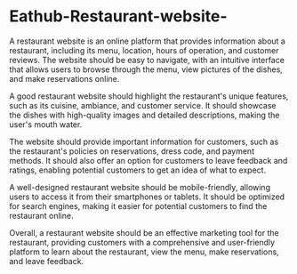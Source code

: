 # Eathub-Restaurant-website-


A restaurant website is an online platform that provides information about a restaurant, including its menu, location, hours of operation, and customer reviews. The website should be easy to navigate, with an intuitive interface that allows users to browse through the menu, view pictures of the dishes, and make reservations online.

A good restaurant website should highlight the restaurant's unique features, such as its cuisine, ambiance, and customer service. It should showcase the dishes with high-quality images and detailed descriptions, making the user's mouth water.

The website should provide important information for customers, such as the restaurant's policies on reservations, dress code, and payment methods. It should also offer an option for customers to leave feedback and ratings, enabling potential customers to get an idea of what to expect.

A well-designed restaurant website should be mobile-friendly, allowing users to access it from their smartphones or tablets. It should be optimized for search engines, making it easier for potential customers to find the restaurant online.

Overall, a restaurant website should be an effective marketing tool for the restaurant, providing customers with a comprehensive and user-friendly platform to learn about the restaurant, view the menu, make reservations, and leave feedback.
